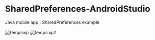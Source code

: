 # SharedPreferences-AndroidStudio
Java mobile app : SharedPreferences example
<br /> <br />
![tempsnip](https://user-images.githubusercontent.com/63150702/160237979-56226d57-405a-4caa-ac62-037137a09a42.png) ![tempsnip2](https://user-images.githubusercontent.com/63150702/160237987-071276fd-83d2-45ce-b2fd-fe2e1a70fb13.png)



